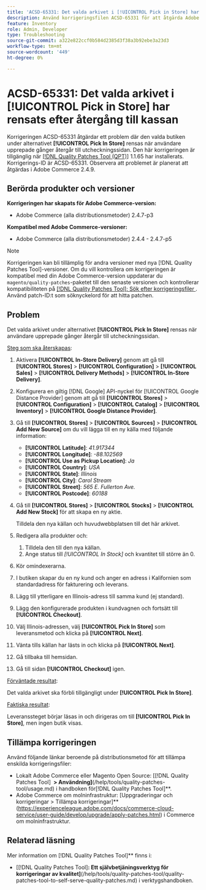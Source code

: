 ```yaml
---
title: 'ACSD-65331: Det valda arkivet i [!UICONTROL Pick in Store] har rensats efter återgång till kassan'
description: Använd korrigeringsfilen ACSD-65331 för att åtgärda Adobe Commerce-problemet där den valda butiken under alternativet [!UICONTROL Pick In Store] rensas när användare upprepade gånger återgår till utcheckningssidan.
feature: Inventory
role: Admin, Developer
type: Troubleshooting
source-git-commit: a322e822ccf0b584d2385d3f38a3b92ebe3a23d3
workflow-type: tm+mt
source-wordcount: '449'
ht-degree: 0%

---
```



# ACSD-65331: Det valda arkivet i **[!UICONTROL Pick in Store]** har rensats efter återgång till kassan

Korrigeringen ACSD-65331 åtgärdar ett problem där den valda butiken under alternativet **[!UICONTROL Pick In Store]** rensas när användare upprepade gånger återgår till utcheckningssidan. Den här korrigeringen är tillgänglig när [[!DNL Quality Patches Tool (QPT)]](/help/tools/quality-patches-tool/quality-patches-tool-to-self-serve-quality-patches.md) 1.1.65 har installerats. Korrigerings-ID är ACSD-65331. Observera att problemet är planerat att åtgärdas i Adobe Commerce 2.4.9.

## Berörda produkter och versioner

**Korrigeringen har skapats för Adobe Commerce-version:**

* Adobe Commerce (alla distributionsmetoder) 2.4.7-p3

**Kompatibel med Adobe Commerce-versioner:**

* Adobe Commerce (alla distributionsmetoder) 2.4.4 - 2.4.7-p5

>[!NOTE]
>
>Korrigeringen kan bli tillämplig för andra versioner med nya [!DNL Quality Patches Tool]-versioner. Om du vill kontrollera om korrigeringen är kompatibel med din Adobe Commerce-version uppdaterar du `magento/quality-patches`-paketet till den senaste versionen och kontrollerar kompatibiliteten på [[!DNL Quality Patches Tool]: Sök efter korrigeringsfiler ](https://experienceleague.adobe.com/tools/commerce-quality-patches/index.html). Använd patch-ID:t som söknyckelord för att hitta patchen.

## Problem

Det valda arkivet under alternativet **[!UICONTROL Pick In Store]** rensas när användare upprepade gånger återgår till utcheckningssidan.

<u>Steg som ska återskapas</u>:

1. Aktivera **[!UICONTROL In-Store Delivery]** genom att gå till **[!UICONTROL Stores]** > **[!UICONTROL Configuration]** > **[!UICONTROL Sales]** > **[!UICONTROL Delivery Methods]** > **[!UICONTROL In-Store Delivery]**.
1. Konfigurera en giltig [!DNL Google] API-nyckel för [!UICONTROL Google Distance Provider] genom att gå till **[!UICONTROL Stores]** > **[!UICONTROL Configuration]** > **[!UICONTROL Catalog]** > **[!UICONTROL Inventory]** > **[!UICONTROL Google Distance Provider]**.
1. Gå till **[!UICONTROL Stores]** > **[!UICONTROL Sources]** > **[!UICONTROL Add New Source]** om du vill lägga till en ny källa med följande information:

   * **[!UICONTROL Latitude]**: *41.917344*
   * **[!UICONTROL Longitude]**: *-88.102569*
   * **[!UICONTROL Use as Pickup Location]**: *Ja*
   * **[!UICONTROL Country]**: *USA*
   * **[!UICONTROL State]**: *Illinois*
   * **[!UICONTROL City]**: *Carol Stream*
   * **[!UICONTROL Street]**: *565 E. Fullerton Ave.*
   * **[!UICONTROL Postcode]**: *60188*

1. Gå till **[!UICONTROL Stores]** > **[!UICONTROL Stocks]** > **[!UICONTROL Add New Stock]** för att skapa en ny aktie.

   Tilldela den nya källan och huvudwebbplatsen till det här arkivet.
1. Redigera alla produkter och:

   1. Tilldela den till den nya källan.
   1. Ange status till *[!UICONTROL In Stock]* och kvantitet till större än 0.

1. Kör omindexerarna.
1. I butiken skapar du en ny kund och anger en adress i Kalifornien som standardadress för fakturering och leverans.
1. Lägg till ytterligare en Illinois-adress till samma kund (ej standard).
1. Lägg den konfigurerade produkten i kundvagnen och fortsätt till **[!UICONTROL Checkout]**.
1. Välj Illinois-adressen, välj **[!UICONTROL Pick In Store]** som leveransmetod och klicka på **[!UICONTROL Next]**.
1. Vänta tills källan har lästs in och klicka på **[!UICONTROL Next]**.
1. Gå tillbaka till hemsidan.
1. Gå till sidan **[!UICONTROL Checkout]** igen.

<u>Förväntade resultat</u>:

Det valda arkivet ska förbli tillgängligt under **[!UICONTROL Pick In Store]**.

<u>Faktiska resultat</u>:

Leveranssteget börjar läsas in och dirigeras om till **[!UICONTROL Pick In Store]**, men ingen butik visas.

## Tillämpa korrigeringen

Använd följande länkar beroende på distributionsmetod för att tillämpa enskilda korrigeringsfiler:

* Lokalt Adobe Commerce eller Magento Open Source: [[!DNL Quality Patches Tool] **&#x200B; > Användning]**(/help/tools/quality-patches-tool/usage.md) i handboken för[!DNL Quality Patches Tool]**.
* Adobe Commerce om molninfrastruktur: [Uppgraderingar och korrigeringar > Tillämpa korrigeringar]**(https://experienceleague.adobe.com/docs/commerce-cloud-service/user-guide/develop/upgrade/apply-patches.html) i Commerce om molninfrastruktur.

## Relaterad läsning

Mer information om [!DNL Quality Patches Tool]** finns i:

* [[!DNL Quality Patches Tool]&#x200B;**: Ett självbetjäningsverktyg för korrigeringar av kvalitet]**(/help/tools/quality-patches-tool/quality-patches-tool-to-self-serve-quality-patches.md) i verktygshandboken.
